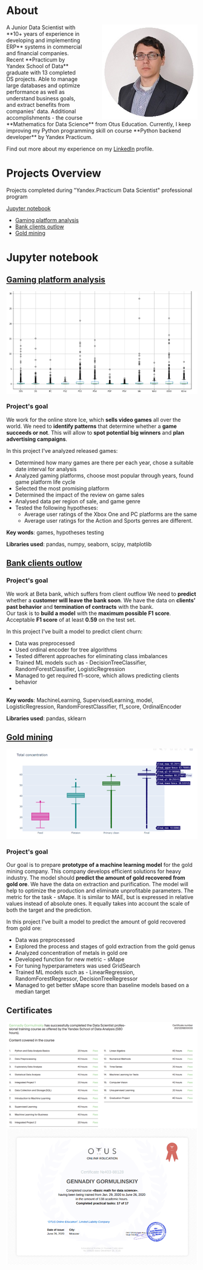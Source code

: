 # About
<img align="right" src="Foto.jpg" style="margin:0px 0px 0px 50px">
A Junior Data Scientist with **10+ years of experience in developing and implementing ERP** systems in commercial and financial companies. Recent **Practicum by Yandex School of Data** graduate with 13 completed DS projects. Able to manage large databases and optimize performance as well as understand business goals, and extract benefits from companies' data. Additional accomplishments - the course **Mathematics for Data Science** from Otus Education.  Currently, I keep improving my Python programming skill on course **Python backend developer** by Yandex Practicum.

Find out more about my experience on my <a href="www.linkedin.com/in/gormulinskiy">LinkedIn</a> profile.

# Projects Overview
Projects completed during "Yandex.Practicum Data Scientist" professional program

[Jupyter notebook](#jn)
- [Gaming platform analysis](#game)
- [Bank clients outlow](#bank)
- [Gold mining](#gold)

# Jupyter notebook<a id='jn'></a>

## [Gaming platform analysis](https://github.com/GEGorm/Gennadiy_Gormulinskiy_Porfolio/blob/1db1f8b34423b3d20642f0ef69dfdeb562aafb8d/Games%20analysis/Games_Analysis.ipynb)<a id='game'></a>

<img align="middle" src="gamespng.png">
 
### Project's goal<a id='goal'></a>

We work for the online store Ice, which **sells video games** all over the world. 
We need to **identify patterns** that determine whether a **game succeeds or not**. This will allow to **spot potential big winners** and **plan advertising campaigns**.
 
 In this project I've analyzed released games:
 * Determined how many games are there per each year, chose a suitable date interval for analysis
 * Analyzed gaming platforms, choose most popular through years, found game platform life cycle
 * Selected the most promising platform
 * Determined the impact of the review on game sales
 * Analysed data per region of sale, and game genre
 * Tested the following hypotheses:
    - Average user ratings of the Xbox One and PC platforms are the same
    - Average user ratings for the Action and Sports genres are different. 
 
**Key words**: games, hypotheses testing  

**Libraries used**: pandas, numpy, seaborn, scipy, matplotlib


## [Bank clients outlow](https://github.com/GEGorm/Gennadiy_Gormulinskiy_Porfolio/blob/aa7f0054a4ef5ed97df02d591ac5f9a213ba9e4a/Bank%20clients%20outlow/Bank%20clients%20outflow.ipynb)<a id='bank'></a>
 
### Project's goal<a id='bank'></a>

We work at Beta bank, which suffers from client outflow
We need to **predict** whether a **customer will leave the bank soon**. We have the data on **clients’ past behavior** and **termination of contracts** with the bank.  
Our task is to **build a model** with the **maximum possible F1 score**. Acceptable **F1 score** of at least **0.59** on the test set.

In this project I've built a model to predict client churn:
 * Data was preprocessed
 * Used ordinal encoder for tree algorithms
 * Tested different approaches for eliminating class imbalances
 * Trained ML models such as - DecisionTreeClassifier, RandomForestClassifier, LogisticRegression
 * Managed to get required f1-score, which allows predicting clients behavior
 *  
**Key words**: MachineLearning, SupervisedLearning, model, LogisticRegression, RandomForestClassifier, f1_score, OrdinalEncoder 

**Libraries used**: pandas, sklearn


## [Gold mining](https://github.com/GEGorm/Gennadiy_Gormulinskiy_Porfolio/blob/aa7f0054a4ef5ed97df02d591ac5f9a213ba9e4a/Gold%20mining/Gold%20mining.ipynb)<a id='gold'></a>
 
<img align="middle" src="gold.png">

### Project's goal<a id='goal'></a>

Our goal is to prepare **prototype of a machine learning model** for the gold mining company. This company develops efficient solutions for heavy industry.
The model should **predict the amount of gold recovered from gold ore**. We have the data on extraction and purification. The model will help to optimize the production and eliminate unprofitable parameters.
The metric for the task - sMape.
It is similar to MAE, but is expressed in relative values instead of absolute ones. It equally takes into account the scale of both the target and the prediction.

In this project I've built a model to predict the amount of gold recovered from gold ore:
 * Data was preprocessed
 * Explored the process and stages of gold extraction from the gold genus
 * Analyzed concentration of metals in gold ore
 * Developed function for new metric - sMape
 * For tuning hyperparameters was used GridSearch 
 * Trained ML models such as - LinearRegression, RandomForestRegressor, DecisionTreeRegressor
 * Managed to get better sMape score than baseline models based on a median target
 
## Certificates
![Practicum](/Practicum.png)
![Otus](/otus.png)
